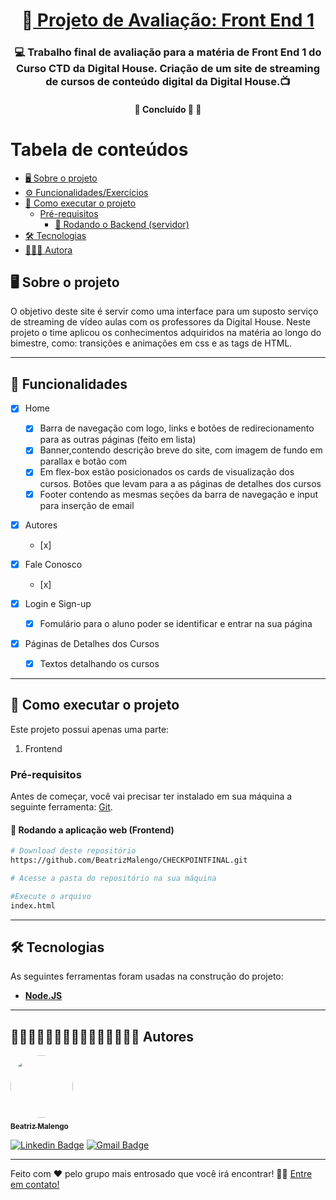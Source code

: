 <h1 align="center">
     🎨<a href="#" alt="site DHFlix"> Projeto de Avaliação: Front End 1</a>
</h1>

<h3 align="center">
    💻 Trabalho final de avaliação para a matéria de Front End 1 do Curso CTD da Digital House. Criação de um site de streaming de cursos de conteúdo digital da Digital House.📺
</h3>



<h4 align="center">
	🚧 Concluído 🚀 🚧
</h4>

Tabela de conteúdos
=================
<!--ts-->
  * [🖥️ Sobre o projeto](#----sobre-o-projeto)
  * [⚙️ Funcionalidades/Exercícios](#---funcionalidades-exerc-cios)
  * [🚀 Como executar o projeto](#---como-executar-o-projeto)
    + [Pré-requisitos](#pr--requisitos)
      - [🎲 Rodando o Backend (servidor)](#---rodando-o-backend--servidor-)
  * [🛠 Tecnologias](#---tecnologias)
  * [👩🏽‍💻 Autora](#--------autora)
<!--te-->


## 🖥️ Sobre o projeto

O objetivo deste site é servir como uma interface para um suposto serviço de streaming de vídeo aulas com os professores da Digital House.
Neste projeto o time aplicou os conhecimentos adquiridos na matéria ao longo do bimestre, como: transições e animações em css e as tags de HTML.

---

## 📃 Funcionalidades                                        

- [x] Home
    - [x] Barra de navegação com logo, links e botões de redirecionamento para as outras páginas (feito em lista)
    - [x] Banner,contendo descrição breve do site, com imagem de fundo em parallax e botão com 
    - [x] Em flex-box estão posicionados os cards de visualização dos cursos. Botões que levam para a as páginas de detalhes dos cursos
    - [x] Footer contendo as mesmas seções da barra de navegação e input para inserção de email

- [x] Autores
  - [x] 

- [x] Fale Conosco
  - [x] 

- [x] Login e Sign-up
  - [x] Fomulário para o aluno poder se identificar e entrar na sua página 

- [x] Páginas de Detalhes dos Cursos
  - [x] Textos detalhando os cursos 


---


## 🚀 Como executar o projeto
Este projeto possui apenas uma parte:

1. Frontend 
### Pré-requisitos

Antes de começar, você vai precisar ter instalado em sua máquina a seguinte ferramenta:
[Git](https://git-scm.com). 


#### 🧭 Rodando a aplicação web (Frontend)

```bash
# Download deste repositório
https://github.com/BeatrizMalengo/CHECKPOINTFINAL.git

# Acesse a pasta do repositório na sua máquina

#Execute o arquivo
index.html

```

---

## 🛠 Tecnologias

As seguintes ferramentas foram usadas na construção do projeto:

-  **[Node.JS](https://nodejs.org/en/)**


---


## 👨🏻‍💻👨🏼‍💻👨🏻‍💻👨🏻‍💻👩🏽‍💻 Autores

<a href="https://media-exp1.licdn.com/dms/image/C5603AQGprO4AnVD7jg/profile-displayphoto-shrink_800_800/0/1621455864395?e=1638403200&v=beta&t=lsweSDsnFyygCVziMEj70Mr7MAJ9zxEVwDKcqEjnTI8">
 <img style="border-radius: 50%;" src="https://media-exp1.licdn.com/dms/image/C5603AQGprO4AnVD7jg/profile-displayphoto-shrink_800_800/0/1621455864395?e=1638403200&v=beta&t=lsweSDsnFyygCVziMEj70Mr7MAJ9zxEVwDKcqEjnTI8" width="100px;" alt=""/>
 <br />
 <sub><b>Beatriz Malengo</b></sub></a> <a href="https://blog.rocketseat.com.br/author/thiago/" title="Rocketseat"💁🏽</a>
 <br />

[![Linkedin Badge](https://img.shields.io/badge/-Beatriz-blue?style=flat-square&logo=Linkedin&logoColor=white&link=https://www.linkedin.com/in/beatriz-andrade/)](https://www.linkedin.com/in/beatriz-andrade/) 
[![Gmail Badge](https://img.shields.io/badge/-biamalengo@gmail.com-c14438?style=flat-square&logo=Gmail&logoColor=white&link=mailto:biamalengo@gmail.com)](mailto:biamalengo@gmail.com)

---

Feito com ❤️ pelo grupo mais entrosado que você irá encontrar! 👋🏽 [Entre em contato!](www.linkedin.com/in/beatriz-andrade/)
